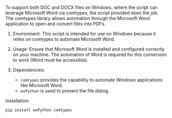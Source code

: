 To support both DOC and DOCX files on Windows, where the script can leverage Microsoft Word via comtypes, the script provided does the job. The comtypes library allows automation through the Microsoft Word application to open and convert files into PDFs.

1. Environment: This script is intended for use on Windows because it relies on comtypes to automate Microsoft Word.

2. Usage: Ensure that Microsoft Word is installed and configured correctly on your machine. The automation of Word is required for this conversion to work (Word must be accessible).

3. Dependencies:
   - `comtypes` provides the capability to automate Windows applications like Microsoft Word.
   - `wxPython` is used to present the file dialog.
  
 Installation:
 ```shell
 pip install wxPython comtypes
 ```

